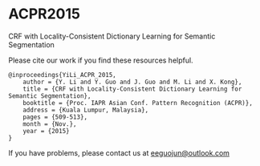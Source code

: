 # ACPR2015
CRF with Locality-Consistent Dictionary Learning for Semantic Segmentation


Please cite our work if you find these resources helpful.

    @inproceedings{YiLi_ACPR_2015,
        author = {Y. Li and Y. Guo and J. Guo and M. Li and X. Kong},
        title = {CRF with Locality-Consistent Dictionary Learning for Semantic Segmentation},
        booktitle = {Proc. IAPR Asian Conf. Pattern Recognition (ACPR)},
        address = {Kuala Lumpur, Malaysia},
        pages = {509-513},
        month = {Nov.},
        year = {2015}
    }

If you have problems, please contact us at eeguojun@outlook.com
